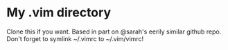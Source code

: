 # My .vim directory

Clone this if you want. Based in part on @sarah's eerily similar github repo. Don't forget to symlink ~/.vimrc to ~/.vim/vimrc!
